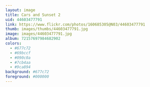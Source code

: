 ```yaml
---
layout: image
title: Cars and Sunset 2
uid: 44603477791
link: https://www.flickr.com/photos/160685305@N03/44603477791
thumb: images/thumbs/44603477791.jpg
image: images/44603477791.jpg
album: 72157697984682902
colors: 
  - #677c72
  - #69bccf
  - #090c0a
  - #7cb4aa
  - #9ca894
background: #677c72
foreground: #000000
---
```


